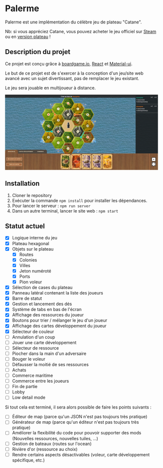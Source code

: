 # Palerme

Palerme est une implémentation du célèbre jeu de plateau "Catane". 

Nb: si vous appréciez Catane, vous pouvez acheter le jeu officiel sur [Steam](https://store.steampowered.com/app/544730/Catan_Universe/) ou en [version plateau](https://www.catan.com/board-games) !

## Description du projet

Ce projet est conçu grâce à [boardgame.io](https://boardgame.io), [React](https://reactjs.org/) et [Material-ui](https://material-ui.com/).

Le but de ce projet est de s'exercer à la conception d'un jeu/site web avancé avec un sujet divertissant, pas de remplacer le jeu existant.

Le jeu sera jouable en multijoueur à distance.

![](public/preview.png)

## Installation

1. Cloner le repository
3. Exécuter la commande `npm install` pour installer les dépendances.
4. Pour lancer le serveur :  ``npm run server``
5. Dans un autre terminal, lancer le site web : `npm start`

## Statut actuel

- [x] Logique interne du jeu
- [x] Plateau hexagonal
- [x] Objets sur le plateau
  - [x] Routes
  - [x] Colonies
  - [x] Villes
  - [x] Jeton numéroté
  - [x] Ports
  - [x] Pion voleur
- [x] Sélection de cases du plateau
- [x] Panneau latéral contenant la liste des joueurs
- [x] Barre de statut
- [x] Gestion et lancement des dés
- [x] Système de tabs en bas de l'écran
- [x] Affichage des ressources du joueur
- [x] Boutons pour trier / mélanger le jeu d'un joueur
- [x] Affichage des cartes développement du joueur
- [x] Sélecteur de couleur
- [ ] Annulation d'un coup
- [ ] Jouer une carte développement
- [ ] Sélecteur de ressource
- [ ] Piocher dans la main d'un adversaire
- [ ] Bouger le voleur
- [ ] Défausser la moitié de ses ressources
- [ ] Achats
- [ ] Commerce maritime
- [ ] Commerce entre les joueurs
- [ ] Fin de partie
- [ ] Lobby
- [ ] Low detail mode

Si tout cela est terminé, il sera alors possible de faire les points suivants :

- [ ] Éditeur de map (parce qu'un JSON n'est pas toujours très pratique)
- [ ] Générateur de map (parce qu'un éditeur n'est pas toujours très pratique)
- [ ] Améliorer la flexibilité du code pour pouvoir supporter des mods (Nouvelles ressources, nouvelles tuiles, ...)
- [ ] Gestion de bateaux (routes sur l'ocean)
- [ ] Rivière d'or (ressource au choix)
- [ ] Rendre certains aspects désactivables (voleur, carte développement spécifique, etc.)